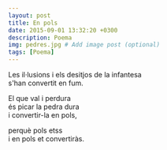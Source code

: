 ```yaml
---
layout: post
title: En pols
date: 2015-09-01 13:32:20 +0300
description: Poema
img: pedres.jpg # Add image post (optional)
tags: [Poema]
---
```


Les il·lusions i els desitjos de la infantesa  
s'han convertit en fum.  

El que val i perdura  
és picar la pedra dura  
i convertir-la en pols,

perquè pols etss  
i en pols et convertiràs.
